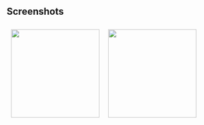 ## Screenshots

[<img src="/readme/Wallabag%20Reading%20List.png" align="left"
width="200"
    hspace="10" vspace="10">](https://github.com/anettaj/Dice-rolling/assets/58222128/e8290cd5-33f0-4c4e-bf7d-2b3a5ceda7dc)
[<img src="/readme/Wallabag%20Article%20View.png" align="center"
width="200"
    hspace="10" vspace="10">](https://github.com/anettaj/Dice-rolling/assets/58222128/0fcd7782-b7d7-4efe-b135-f313832214ea)

